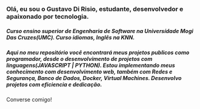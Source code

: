 ### Olá, eu sou o Gustavo Di Risio, estudante, desenvolvedor e apaixonado por tecnologia.
##### Curso ensino superior de Engenharia de Software na Universídade Mogi Das Cruzes(UMC). Curso idiomas, Inglês na KNN.

##### Aqui no meu repositório você encontrará meus projetos publicos como programador, desde o desenvolvimento de projetos com linguagens(JAVASCRIPT | PYTHON). Estou implementando meus conhecimento com desenvolvimento web, também com Redes e Segurança, Banco de Dados, Docker, Virtual Machines. Desenvolvo projetos com eficiencia e dedicação.
<p>Converse comigo!</p>
<div>
  <a href="https://www.linkedin.com/in/gustavorisio/" target="_blank" rel="external"><img src="https://img.shields.io/badge/LinkedIn-0077B5?style=for-the-badge&logo=linkedin&logoColor=white" target="_blank" rel="external" alt=""></a>
  <a href="https://www.instagram.com/gustavo_risio" target="_blank" rel="external"><img src="https://img.shields.io/badge/Instagram-E4405F?style=for-the-badge&logo=instagram&logoColor=white" target="_blank" rel="external" alt=""></a>
</div>
 <div>
  <img src="https://img.shields.io/badge/JavaScript-F7DF1E?style=for-the-badge&logo=javascript&logoColor=black" alt="">
  <img src="https://img.shields.io/badge/Python-14354C?style=for-the-badge&logo=python&logoColor=white" alt="">
  <img src="https://img.shields.io/badge/HTML5-E34F26?style=for-the-badge&logo=html5&logoColor=white" alt="">
</div>


